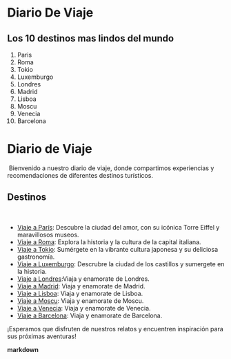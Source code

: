 # Diario De Viaje 

## Los 10 destinos mas lindos del mundo 

1. Paris
2. Roma
3. Tokio 
4. Luxemburgo
5. Londres
6. Madrid 
7. Lisboa
8. Moscu
9. Venecia 
10. Barcelona


# Diario de Viaje
​
Bienvenido a nuestro diario de viaje, donde compartimos experiencias y recomendaciones de diferentes destinos turísticos.
​
## Destinos
​
- [Viaje a París](entradas/paris.md): Descubre la ciudad del amor, con su icónica Torre Eiffel y maravillosos museos.
- [Viaje a Roma](entradas/roma.md): Explora la historia y la cultura de la capital italiana.
- [Viaje a Tokio](entradas/tokyo.md): Sumérgete en la vibrante cultura japonesa y su deliciosa gastronomía.
- [Viaje a Luxemburgo](entradas/luxemburgo.md): Descrubre la ciudad de los castillos y sumergete en la historia. 
- [Viaje a Londres](entradas/londres.md):Viaja y enamorate de Londres. 
- [Viaje a Madrid](entradas/madrid.md): Viaja y enamorate de Madrid.
- [Viaje a Lisboa](entradas/lisboa.md): Viaja y enamorate de Lisboa.
- [Viaje a Moscu](entradas/moscu.md): Viaja y enamorate de Moscu.
- [Viaje a Venecia](entradas/venecia.md): Viaja y enamorate de Venecia.
- [Viaje a Barcelona](entradas/barcelona.md): Viaja y enamorate de Barcelona.



¡Esperamos que disfruten de nuestros relatos y encuentren inspiración para sus próximas aventuras!




**markdown**

 
